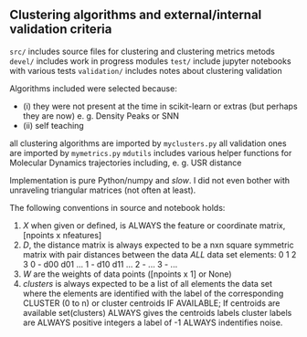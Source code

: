 ## Clustering algorithms and external/internal validation criteria

`src/` includes source files for clustering and clustering metrics metods
`devel/` includes work in progress modules
`test/` include jupyter notebooks with various tests 
`validation/` includes notes about clustering validation

Algorithms included were selected because:
- (i)  they were not present at the time in scikit-learn or extras (but perhaps they are now) e. g. Density Peaks or SNN
- (ii) self teaching

all clustering algorithms are imported by `myclusters.py`
all validation ones are imported by `mymetrics.py`
`mdutils` includes various helper functions for Molecular Dynamics 
trajectories including, e. g. USR distance 

Implementation is pure Python/numpy and *slow*. I did not even
bother with unraveling triangular matrices (not often at least).

The following conventions in source and notebook holds:

1. *X* when given or defined, is ALWAYS the feature or 
    coordinate matrix, [npoints x nfeatures]
2. *D*, the distance matrix is always expected to be a nxn square symmetric matrix 
    with pair distances between the data *ALL* data set 
    elements:
      0    1   2   3
      0 - d00 d01 ...
      1 - d10 d11 ...
      2 - ... 
      3 - ...
3. *W* are the weights of data points ([npoints x 1] or None)
4. *clusters* is always expected to be a list of all elements the data set where the elements are identified with the label of the corresponding CLUSTER (0 to n) or cluster centroids IF AVAILABLE; If centroids are available set(clusters) ALWAYS gives the centroids labels cluster labels are ALWAYS positive integers a label of -1 ALWAYS indentifies noise. 
